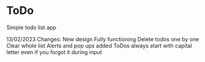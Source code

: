 # ToDo
Simple todo list app
 
13/02/2023 Changes:
 New design
 Fully functioning
 Delete todos one by one
 Clear whole list
 Alerts and pop ups added
 ToDos always start with capital letter even if you forgot it during input
